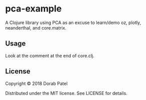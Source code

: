 # pca-example

A Clojure library using PCA as an excuse to learn/demo oz, plotly, neanderthal, and core.matrix.

## Usage

Look at the comment at the end of core.clj.

## License

Copyright © 2018 Dorab Patel

Distributed under the MIT license.
See LICENSE for details.
